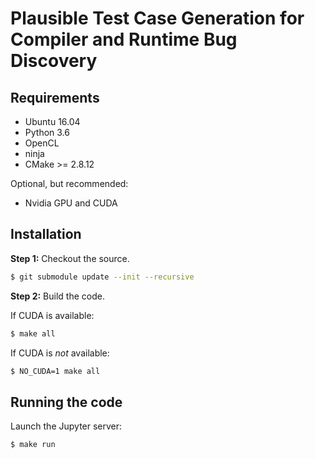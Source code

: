 # Plausible Test Case Generation for Compiler and Runtime Bug Discovery


## Requirements

* Ubuntu 16.04
* Python 3.6
* OpenCL
* ninja
* CMake >= 2.8.12

Optional, but recommended:

* Nvidia GPU and CUDA

## Installation

**Step 1:** Checkout the source.

```sh
$ git submodule update --init --recursive
```

**Step 2:** Build the code.

If CUDA is available:

```sh
$ make all
```

If CUDA is *not* available:

```sh
$ NO_CUDA=1 make all
```


## Running the code

Launch the Jupyter server:

```
$ make run
```
